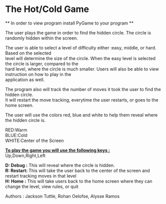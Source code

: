 
<h1><b>The Hot/Cold Game</h1></b>

** In order to view program install PyGame to your program **

The user plays the game in order to find the hidden circle. The circle is randomly hidden within the screen.<br>


The user is able to select a level of difficulty either :easy, middle, or hard. Based on the selected<br>
level will determine the size of the circle. When the easy level is selected the circle is larger, compared to the<br>
hard level, where the circle is much smaller. Users will also be able to view instruction on how to play in the<br>
application as well.<br>

The program also will track the number of moves it took the user to find the hidden circle.<br>
It will restart the move tracking, everytime the user restarts, or goes to the home screen.<br>

The user will use the colors red, blue and white to help them reveal where the hidden circle is.<br>

RED:Warm<br>
BLUE:Cold<br>
WHITE:Center of the Screen<br>

<u><b>To play the game you will use the following keys :</u></b><br>
Up,Down,Right,Left<br>

<b>D: Debug :</b> This will reveal where the circle is hidden.<br>
  <b>R: Restart: </b>This will take the user back to the center of the screen and restart tracking moves in that level<br>
  <b>H: Home :</b> This will take users back to the home screen where they can change the level, view rules, or quit<br>
  
 
Authors : Jackson Tuttle, Rohan Oelofse, Alysse Ramos

